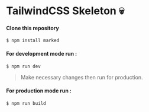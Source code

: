 # TailwindCSS Skeleton 💀

#### Clone this repository

`$ npm install marked`

#### For development mode run :

`$ npm run dev`

>Make necessary changes then run for production.

#### For production mode run :

`$ npm run build`
